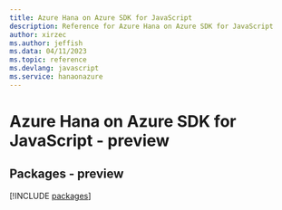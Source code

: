```yaml
---
title: Azure Hana on Azure SDK for JavaScript
description: Reference for Azure Hana on Azure SDK for JavaScript
author: xirzec
ms.author: jeffish
ms.data: 04/11/2023
ms.topic: reference
ms.devlang: javascript
ms.service: hanaonazure
---
```

# Azure Hana on Azure SDK for JavaScript - preview
## Packages - preview
[!INCLUDE [packages](hana-on-azure-index.md)]